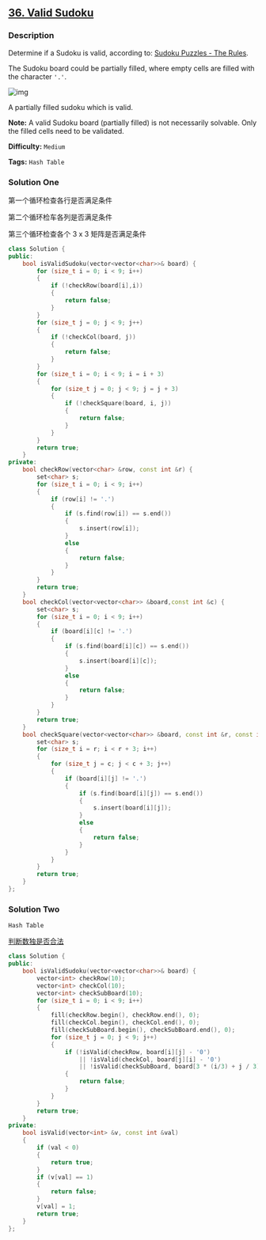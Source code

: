 ## [36. Valid Sudoku](https://leetcode.com/problems/valid-sudoku/#/description)

### Description

Determine if a Sudoku is valid, according to: [Sudoku Puzzles - The Rules](http://sudoku.com.au/TheRules.aspx).

The Sudoku board could be partially filled, where empty cells are filled with the character `'.'`.

![img](http://upload.wikimedia.org/wikipedia/commons/thumb/f/ff/Sudoku-by-L2G-20050714.svg/250px-Sudoku-by-L2G-20050714.svg.png)

A partially filled sudoku which is valid.

**Note:**
A valid Sudoku board (partially filled) is not necessarily solvable. Only the filled cells need to be validated.

**Difficulty:** `Medium`

**Tags:** `Hash Table`

### Solution One

第一个循环检查各行是否满足条件

第二个循环检车各列是否满足条件

第三个循环检查各个 3 x 3 矩阵是否满足条件

```c++
class Solution {
public:
    bool isValidSudoku(vector<vector<char>>& board) {
        for (size_t i = 0; i < 9; i++)
        {
            if (!checkRow(board[i],i))
            {
                return false;
            }
        }
        for (size_t j = 0; j < 9; j++)
        {
            if (!checkCol(board, j))
            {
                return false;
            }
        }
        for (size_t i = 0; i < 9; i = i + 3)
        {
            for (size_t j = 0; j < 9; j = j + 3)
            {
                if (!checkSquare(board, i, j))
                {
                    return false;
                }
            }
        }
        return true;
    }
private:
    bool checkRow(vector<char> &row, const int &r) {
        set<char> s;
        for (size_t i = 0; i < 9; i++)
        {
            if (row[i] != '.')
            {
                if (s.find(row[i]) == s.end())
                {
                    s.insert(row[i]);
                }
                else
                {
                    return false;
                }
            }
        }
        return true;
    }
    bool checkCol(vector<vector<char>> &board,const int &c) {
        set<char> s;
        for (size_t i = 0; i < 9; i++)
        {
            if (board[i][c] != '.')
            {
                if (s.find(board[i][c]) == s.end())
                {
                    s.insert(board[i][c]);
                }
                else
                {
                    return false;
                }
            }
        }
        return true;
    }
    bool checkSquare(vector<vector<char>> &board, const int &r, const int &c) {
        set<char> s;
        for (size_t i = r; i < r + 3; i++)
        {
            for (size_t j = c; j < c + 3; j++)
            {
                if (board[i][j] != '.')
                {
                    if (s.find(board[i][j]) == s.end())
                    {
                        s.insert(board[i][j]);
                    }
                    else
                    {
                        return false;
                    }
                }
            }
        }
        return true;
    }
};
```

### Solution Two

`Hash Table`

[判断数独是否合法](http://blog.csdn.net/witnessai1/article/details/49205847)

```c++
class Solution {
public:
    bool isValidSudoku(vector<vector<char>>& board) {
        vector<int> checkRow(10);
        vector<int> checkCol(10);
        vector<int> checkSubBoard(10);
        for (size_t i = 0; i < 9; i++)
        {
            fill(checkRow.begin(), checkRow.end(), 0);
            fill(checkCol.begin(), checkCol.end(), 0);
            fill(checkSubBoard.begin(), checkSubBoard.end(), 0);
            for (size_t j = 0; j < 9; j++)
            {
                if (!isValid(checkRow, board[i][j] - '0')
                    || !isValid(checkCol, board[j][i] - '0')
                    || !isValid(checkSubBoard, board[3 * (i/3) + j / 3][3 * (i%3) + j % 3] - '0'))
                {
                    return false;
                }
            }
        }
        return true;
    }
private:
    bool isValid(vector<int> &v, const int &val)
    {
        if (val < 0)
        {
            return true;
        }
        if (v[val] == 1)
        {
            return false;
        }
        v[val] = 1;
        return true;
    }
};
```
